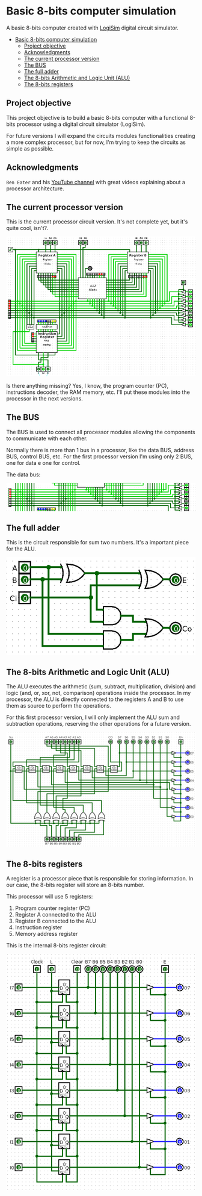 # Basic 8-bits computer simulation

A basic 8-bits computer created with [LogiSim](http://www.cburch.com/logisim/pt/index.html) digital circuit simulator.

- [Basic 8-bits computer simulation](#basic-8-bits-computer-simulation)
  - [Project objective](#project-objective)
  - [Acknowledgments](#acknowledgments)
  - [The current processor version](#the-current-processor-version)
  - [The BUS](#the-bus)
  - [The full adder](#the-full-adder)
  - [The 8-bits Arithmetic and Logic Unit (ALU)](#the-8-bits-arithmetic-and-logic-unit-alu)
  - [The 8-bits registers](#the-8-bits-registers)

## Project objective

This project objective is to build a basic 8-bits computer with a functional 8-bits processor using a digital circuit simulator (LogiSim).

For future versions I will expand the circuits modules functionalities creating a more complex processor, but for now, I'm trying to keep the circuits as simple as possible.

## Acknowledgments

`Ben Eater` and his [YouTube channel](https://www.youtube.com/user/eaterbc) with great videos explaining about a processor architecture.

## The current processor version

This is the current processor circuit version. It's not complete yet, but it's quite cool, isn't?.

![The processor](images/processor.png)

Is there anything missing? Yes, I know, the program counter (PC), instructions decoder, the RAM memory, etc. I'll put these modules into the processor in the next versions.

## The BUS

The BUS is used to connect all processor modules allowing the components to communicate with each other.

Normally there is more than 1 bus in a processor, like the data BUS, address BUS, control BUS, etc. For the first processor version I'm using only 2 BUS, one for data e one for control.

The data bus:

![The data bus](images/data_bus.png)

## The full adder

This is the circuit responsible for sum two numbers. It's a important piece for the ALU.

![The full adder](images/full_adder.png)

## The 8-bits Arithmetic and Logic Unit (ALU)

The ALU executes the arithmetic (sum, subtract, multiplication, division) and logic (and, or, xor, not, comparison) operations inside the processor. In my processor, the ALU is directly connected to the registers A and B to use them as source to perform the operations.

For this first processor version, I will only implement the ALU sum and subtraction operations, reserving the other operations for a future version.

![The ALU](images/alu_8bits.png)

## The 8-bits registers

A register is a processor piece that is responsible for storing information. In our case, the 8-bits register will store an 8-bits number.

This processor will use 5 registers: 
1) Program counter register (PC)
2) Register A connected to the ALU
3) Register B connected to the ALU
4) Instruction register
5) Memory address register

This is the internal 8-bits register circuit:

![The 8-bits register circuit](images/register_8bits.png)
